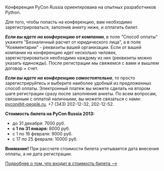 Конференция PyCon Russia ориентирована на опытных разработчиков Python.<p>
Для того, чтобы попасть на конференцию, вам необходимо зарегистрироваться, заполнив анкету ниже, и оплатить билет.

<b><i>Если вы идете на конференцию от компании</i></b>, в поле "Способ оплаты" укажите "Безналичный расчет от юридического лица", а в поле "Комментарии" - реквизиты вашей организации.
Если от вашей компании на конференцию идет несколько человек, зарегистрироваться необходимо каждому из них (реквизиты можно указать единожды).
После регистрации мы свяжемся с вами и вышлем договор + счет.

<b><i>Если вы идете на конференцию самостоятельно</i></b>, то просто зарегистрируйтесь и выберите наиболее удобный из предложенных способ оплаты. Электронный платеж вы можете сделать на втором шаге регистрации сразу после заполнения анкеты. По всем вопросам, связанным с оплатой наличными, вы можете связаться с нами: [pycon@it-people.ru](mailto:pycon@it-people.ru), +7 (343) 202-12-32, 202-12-52.

<b>Стоимость билета на PyCon Russia 2013:</b>

* до 31 декабря: 7000 руб.
* **с 1 по 31 января:** 8000 руб.
* с 1 по 16 февраля: 9000 руб.
* с 17 по 25 февраля: 10000 руб.

**Внимание!** При рассчете стоимости билета учитывается дата внесения оплаты, а не дата регистрации.

[Подробнее о том, что входит в стоимость билета -->](http://pycon.ru/participation/price/)

